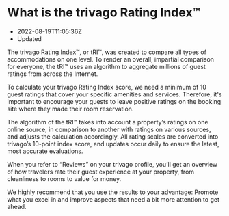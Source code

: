 What is the trivago Rating Index™
=================================

* 2022-08-19T11:05:36Z
* Updated

The trivago Rating Index™, or tRI™, was created to compare all types of accommodations on one level. To render an overall, impartial comparison for everyone, the tRI™ uses an algorithm to aggregate millions of guest ratings from across the Internet.

To calculate your trivago Rating Index score, we need a minimum of 10 guest ratings that cover your specific amenities and services. Therefore, it's important to encourage your guests to leave positive ratings on the booking site where they made their room reservation.

The algorithm of the tRI™ takes into account a property’s ratings on one online source, in comparison to another with ratings on various sources, and adjusts the calculation accordingly. All rating scales are converted into trivago’s 10-point index score, and updates occur daily to ensure the latest, most accurate evaluations.

When you refer to “Reviews” on your trivago profile, you’ll get an overview of how travelers rate their guest experience at your property, from cleanliness to rooms to value for money.

We highly recommend that you use the results to your advantage: Promote what you excel in and improve aspects that need a bit more attention to get ahead.